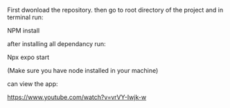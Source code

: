 First dwonload the repository.
then go to root directory of the project and in terminal run:

 NPM install

 after installing all dependancy run:

 Npx expo start

 (Make sure you have node installed in your machine)

 can view the app:
 
 https://www.youtube.com/watch?v=vrVY-Iwjk-w